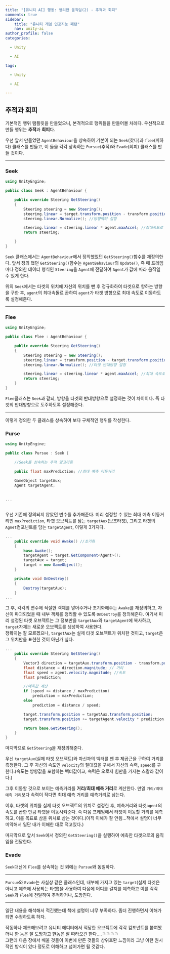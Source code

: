 ```yaml
---
title: "[유니티 AI] 행동: 영리한 움직임(2) - 추적과 회피"
comments: true
sidebar:
    title: "유니티 게임 인공지능 패턴"
    nav: unity-ai
author_profile: false
categories:

  - Unity

  - AI

tags:

  - Unity

  - AI

---
```


## 추적과 회피

 기본적인 행위 탬플릿을 만들었으니, 본격적으로 행위들을 만들어볼 차례다. 우선적으로 만들 행위는 **추적**과 **회피**다. 


우선 앞서 만들었던 `AgentBehaviour`을 상속하여 기본이 되는 `Seek`(찾다)과 `flee`(피하다) 클래스를 만들고, 이 둘을 각각 상속하는 `Pursue`(추적)와 `Evade`(회피) 클래스를 만들 것이다.

---
### Seek

```cs
using UnityEngine;

public class Seek : AgentBehaviour {

    public override Steering GetSteering()
    {
        Steering steering = new Steering();
        steering.linear = target.transform.position - transform.position;
        steering.linear.Normalize(); //방향벡터 설정

        steering.linear = steering.linear * agent.maxAccel; //최대속도로 추적
        return steering;

    }
}
```

`Seek` 클래스에서는 `AgentBehaviour`에서 정의했었던 `GetSteering()`함수를 재정의한다. 앞서 정의 했던 `GetSteering()`함수는 `AgentBehaviour`의 `Update()`, 즉 매 프레임 마다 정의한 데이터 형식인 `Steering`을 `Agent`에 전달하여 `Agent`가 값에 따라 움직일 수 있게 한다.

위의 `Seek`에서는 타겟의 위치에 자신의 위치를 뺀 후 정규화하여 타겟으로 향하는 방향을 구한 후, `agent`의 최대속돌르 곱하여 `agent`가 타겟 방향으로 최대 속도로 이동하도록 설정해준다.

---
### Flee
```cs
using UnityEngine;

public class Flee : AgentBehaviour {

    public override Steering GetSteering()
    {
        Steering steering = new Steering();
        steering.linear = transform.position - target.transform.position;
        steering.linear.Normalize(); //타겟 반대방향 설정

        steering.linear = steering.linear * agent.maxAccel; //최대 속도로 도주설정
        return steering;
    }
}
```

`Flee`클래스는 `Seek`과 같되, 방향을 타겟의 반대방향으로 설정하는 것이 차이이다. 즉 타겟의 반대방향으로 도주하도록 설정해준다.

-----

이렇게 정의한 두 클래스를 상속하여 보다 구체적인 행위를 작성한다. 

### Purse

```cs
using UnityEngine;

public class Pursue : Seek {

    //Seek를 상속하는 추적 알고리즘

    public float maxPrediction; //최대 예측 이동거리

    GameObject targetAux;
    Agent targetAgent;
    
    
...
    
```

우선 기존에 정의되지 않았던 변수를 추가해준다. 미리 설정할 수 있는 최대 예측 이동거리인 `maxPrediction`, 타겟 오브젝트를 담는 `targetAux`(보조타겟), 그리고 타겟의 `Agnet`컴포넌트를 담는 `targetAgent`, 이렇게 3가지다.
```cs
...
    public override void Awake() //초기화
    {
        base.Awake();
        targetAgent = target.GetComponent<Agent>();
        targetAux = target;
        target = new GameObject();
    }

    private void OnDestroy()
    {
        Destroy(targetAux);
    }
...
```
그 후, 각각의 변수에 적절한 객체를 넣어주거나 초기화해주는 `Awake`를 재정의하고, 자신이 파괴되었을 때 내부 객체를 정리할 수 있도록 `OnDestroy`를 정의해준다. 여기서 미리 설정된 타겟 오브젝트는 그 정보만을 `targetAux`와 `targetAgent`에 복사하고, `target`자체는 새로운 오브젝트를 생성하여 사용한다.  
정확히는 잘 모르겠으나, `targetAux`는 실제 타겟 오브젝트가 위치한 것이고, `target`은 그 위치만을 표현한 것이 아닌가 싶다.

```cs
...
    public override Steering GetSteering()
    {
        Vector3 direction = targetAux.transform.position - transform.position; 
        float distance = direction.magnitude; // 거리
        float speed = agent.velocity.magnitude; //속도
        float prediction;

        //예측값 계산
        if (speed <= distance / maxPrediction)
            prediction = maxPrediction;
        else
            prediction = distance / speed;

        target.transform.position = targetAux.transform.position;
        target.transform.position += targetAgent.velocity * prediction;

        return base.GetSteering();
    }
}
```
마지막으로 `GetSteering`을 재정의해준다.  

우선 `targetAux`(실제 타겟 오브젝트)와 자신과의 벡터를 뺀 후 제곱근을 구하여 거리를 측정한다. 그 후 자신의 속도인 `velocity`의 절대값을 구해서 자신의 속력, `speed`를 구한다.(속도는 방향값을 포함하는 벡터값이고, 속력은 오로지 힘만을 가지는 스칼라 값이다.)

그후 이동할 것으로 보이는 예측거리를 **거리/최대 예측 거리**로 계산한다. 만일 `거리/최대 예측 거리`보다 속력이 작다면 최대 예측 거리를 예측거리로 삼는다.

이후, 타겟의 위치를 실제 타겟 오브젝트의 위치로 설정한 후, 예측거리와 타겟`agent`의 속도를 곱한 만큼 타겟을 이동시켜준다. 즉 다음 프레임에서 타겟이 이동할 거리를 예측하고, 이를 목표로 삼을 위치로 삼는 것이다.(아직 이해가 잘 안됨...책에서 설명이 너무 미약해서 일단 내가 이해한 대로 적고있다.)

마지막으로 앞서 `Seek`에서 정의한 `GetSteering()`을 실행하여 예측한 타겟으로의 움직임을 전달한다.

### Evade

`Seek`대신에 `Flee`를 상속하는 것 외에는 `Pursue`와 동일하다.

---

`Pursue`와 `Evade`는 사실상 같은 클래스인데, 내부에 가지고 있는 `target`(실제 타겟은 아니고 예측에 사용되는 타겟)을 사용하여 다음에 어디를 갈지를 예측하고 이를 각각 `Seek`과 `Flee`에 전달하여 추적하거나, 도망친다.

---

일단 내용을 해석해서 적긴했는데 책에 설명이 너무 부족하다. 좀더 진행하면서 이해가 되면 수정하도록 하자.

작동하나 체크해보려고 유니티 에디터에서 적당한 오브젝트에 각각 컴포넌트를 붙여봤더니 한 놈은 잘 도망가고 한놈은 잘 따라오긴 한다....ㅋㅋㅋㅋ  
그런데 다음 장에서 배울 것들이 이번에 만든 것들의 상위호환 느낌이라 그냥 이런 원시적인 방식이 있다 정도로 이해하고 넘어가면 될 것같다.
